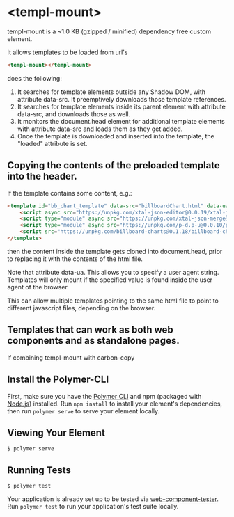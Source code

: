 # \<templ-mount\>

templ-mount is a ~1.0 KB (gzipped / minified) dependency free custom element. 

It allows templates to be loaded from url&#39;s

```html
<templ-mount></templ-mount>
```

does the following:

1)  It searches for template elements outside any Shadow DOM, with attribute data-src.  It preemptively downloads those template references.
2)  It searches for template elements inside its parent element with attribute data-src, and downloads those as well.
3)  It monitors the document.head element for additional template elements with attribute data-src and loads them as they get added.
4)  Once the template is downloaded and inserted into the template, the "loaded" attribute is set.


## Copying the contents of the preloaded template into the header.

If the template contains some content, e.g.:

```html
<template id="bb_chart_template" data-src="billboardChart.html" data-ua="Chrome">
    <script async src="https://unpkg.com/xtal-json-editor@0.0.19/xtal-json-editor.js"></script>
    <script type="module" async src="https://unpkg.com/xtal-json-merge@0.2.21/xtal-insert-json.js?module"></script>
    <script type="module" async src="https://unpkg.com/p-d.p-u@0.0.10/p-d.js?module"></script>
    <script src="https://unpkg.com/billboard-charts@0.1.18/billboard-charts.js"></script>
</template>
```

then the content inside the template gets cloned into document.head, prior to replacing it with the contents of the html file.

Note that attribute data-ua.  This allows you to specify a user agent string.  Templates will only mount if the specified value is found inside the user agent of the browser.

This can allow multiple templates pointing to the same html file to point to different javascript files, depending on the browser.

## Templates that can work as both web components and as standalone pages.

If combining templ-mount with carbon-copy

## Install the Polymer-CLI

First, make sure you have the [Polymer CLI](https://www.npmjs.com/package/polymer-cli) and npm (packaged with [Node.js](https://nodejs.org)) installed. Run `npm install` to install your element's dependencies, then run `polymer serve` to serve your element locally.

## Viewing Your Element

```
$ polymer serve
```

## Running Tests

```
$ polymer test
```

Your application is already set up to be tested via [web-component-tester](https://github.com/Polymer/web-component-tester). Run `polymer test` to run your application's test suite locally.
